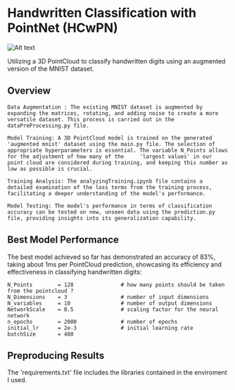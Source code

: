 # Handwritten Classification with PointNet (HCwPN)

![Alt text]('MnistExamplesModifies.png')

Utilizing a 3D PointCloud to classify handwritten digits using an augmented version of the MNIST dataset.<br>

## Overview

    Data Augmentation : The existing MNIST dataset is augmented by expanding the matrices, rotating, and adding noise to create a more versatile dataset. This process is carried out in the dataPreProcessing.py file.

    Model Training: A 3D PointCloud model is trained on the generated 'augmented mnist' dataset using the main.py file. The selection of appropriate hyperparameters is essential. The variable N_Points allows for the adjustment of how many of the     'largest values' in our point cloud are considered during training, and keeping this number as low as possible is crucial.

    Training Analysis: The analyzingTraining.ipynb file contains a detailed examination of the loss terms from the training process, facilitating a deeper understanding of the model's performance.

    Model Testing: The model's performance in terms of classification accuracy can be tested on new, unseen data using the prediction.py file, providing insights into its generalization capability.

## Best Model Performance

The best model achieved so far has demonstrated an accuracy of 83%, taking about 1ms per PointCloud prediction, showcasing its efficiency and effectiveness in classifying handwritten digits:

    N_Points        = 128               # how many points should be taken from the pointcloud ?
    N_Dimensions    = 3                 # number of input dimensions
    N_variables     = 10                # number of output dimensions
    NetworkScale    = 0.5               # scaling factor for the neural network
    n_epochs        = 2000              # number of epochs
    initial_lr      = 2e-3              # initial learning rate
    batchSize       = 480        

## Preproducing Results

The 'requirements.txt' file includes the libraries contained in the enviroment I used.


